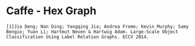 # Caffe - Hex Graph

`[1]Jia Deng; Nan Ding; Yangqing Jia; Andrea Frome; Kevin Murphy; Samy Bengio; Yuan Li; Hartmut Neven & Hartwig Adam. Large-Scale Object Classification Using Label Relation Graphs. ECCV 2014.`
